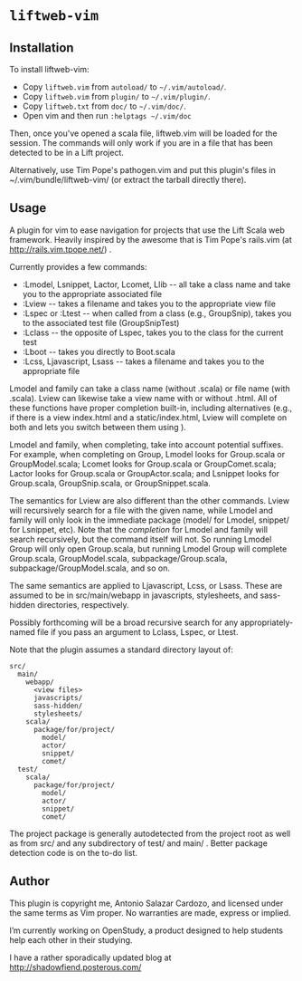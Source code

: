`liftweb-vim`
=============

Installation
------------

To install liftweb-vim:

* Copy `liftweb.vim` from `autoload/` to `~/.vim/autoload/`.
* Copy `liftweb.vim` from `plugin/` to `~/.vim/plugin/`.
* Copy `liftweb.txt` from `doc/` to `~/.vim/doc/`.
* Open vim and then run `:helptags ~/.vim/doc`

Then, once you've opened a scala file, liftweb.vim will be loaded for the
session.  The commands will only work if you are in a file that has been
detected to be in a Lift project.

Alternatively, use Tim Pope's pathogen.vim and put this plugin's files in
~/.vim/bundle/liftweb-vim/ (or extract the tarball directly there).

Usage
-----

A plugin for vim to ease navigation for projects that use the Lift Scala web
framework. Heavily inspired by the awesome that is Tim Pope's rails.vim (at
http://rails.vim.tpope.net/) .

Currently provides a few commands:

* :Lmodel, Lsnippet, Lactor, Lcomet, Llib -- all take a class name and take you
  to the appropriate associated file
* :Lview -- takes a filename and takes you to the appropriate view file
* :Lspec or :Ltest -- when called from a class (e.g., GroupSnip), takes you to
  the associated test file (GroupSnipTest)
* :Lclass -- the opposite of Lspec, takes you to the class for the current test
* :Lboot -- takes you directly to Boot.scala
* :Lcss, Ljavascript, Lsass -- takes a filename and takes you to the
  appropriate file

Lmodel and family can take a class name (without .scala) or file name (with
.scala). Lview can likewise take a view name with or without .html. All of
these functions have proper completion built-in, including alternatives (e.g.,
if there is a view index.html and a static/index.html, Lview will complete on
both and lets you switch between them using <Tab>).

Lmodel and family, when completing, take into account potential suffixes. For
example, when completing on Group, Lmodel looks for Group.scala or
GroupModel.scala; Lcomet looks for Group.scala or GroupComet.scala; Lactor looks
for Group.scala or GroupActor.scala; and Lsnippet looks for Group.scala,
GroupSnip.scala, or GroupSnippet.scala.

The semantics for Lview are also different than the other commands. Lview will
recursively search for a file with the given name, while Lmodel and family will
only look in the immediate package (model/ for Lmodel, snippet/ for Lsnippet,
etc). Note that the *completion* for Lmodel and family will search recursively,
but the command itself will not. So running Lmodel Group will only open
Group.scala, but running Lmodel Group<Tab> will complete Group.scala,
GroupModel.scala, subpackage/Group.scala, subpackage/GroupModel.scala, and so
on.

The same semantics are applied to Ljavascript, Lcss, or Lsass. These are
assumed to be in src/main/webapp in javascripts, stylesheets, and sass-hidden
directories, respectively.

Possibly forthcoming will be a broad recursive search for any
appropriately-named file if you pass an argument to Lclass, Lspec, or Ltest.

Note that the plugin assumes a standard directory layout of:

    src/
      main/
        webapp/
          <view files>
          javascripts/
          sass-hidden/
          stylesheets/
        scala/
          package/for/project/
            model/
            actor/
            snippet/
            comet/
      test/
        scala/
          package/for/project/
            model/
            actor/
            snippet/
            comet/

The project package is generally autodetected from the project root as well as
from src/ and any subdirectory of test/ and main/ . Better package detection code is
on the to-do list.

Author
------

This plugin is copyright me, Antonio Salazar Cardozo, and licensed under the
same terms as Vim proper. No warranties are made, express or implied.

I’m currently working on OpenStudy, a product designed to help students help
each other in their studying.

I have a rather sporadically updated blog at http://shadowfiend.posterous.com/
